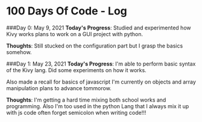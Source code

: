 # 100 Days Of Code - Log
<!--
### Day 0: February 30, 2016 (Example 1)
##### (delete me or comment me out)

**Today's Progress**: Fixed CSS, worked on canvas functionality for the app.

**Thoughts:** I really struggled with CSS, but, overall, I feel like I am slowly getting better at it. Canvas is still new for me, but I managed to figure out some basic functionality.

**Link to work:** [Calculator App](http://www.example.com)

### Day 0: February 30, 2016 (Example 2)
##### (delete me or comment me out)

**Today's Progress**: Fixed CSS, worked on canvas functionality for the app.

**Thoughts**: I really struggled with CSS, but, overall, I feel like I am slowly getting better at it. Canvas is still new for me, but I managed to figure out some basic functionality.

**Link(s) to work**: [Calculator App](http://www.example.com)


### Day 1: June 27, Monday

**Today's Progress**: I've gone through many exercises on FreeCodeCamp.

**Thoughts** I've recently started coding, and it's a great feeling when I finally solve an algorithm challenge after a lot of attempts and hours spent.

**Link(s) to work**
1. [Find the Longest Word in a String](https://www.freecodecamp.com/challenges/find-the-longest-word-in-a-string)
2. [Title Case a Sentence](https://www.freecodecamp.com/challenges/title-case-a-sentence)
-->

###Day 0: May 9, 2021 
**Today's Progress**: Studied and experimented how Kivy works plans to work on a GUI project with python.

 
**Thoughts**: Still stucked on the configuration part but I grasp the basics somehow.

###Day 1: May 23, 2021 
**Today's Progress**: I'm able to perform basic syntax of the Kivy lang. Did some experiments on how it works.

Also made a recall for basics of javascript I'm currently on objects and array manipulation plans to advance tommorow.


 
**Thoughts**: I'm getting a hard time mixing both school works and programming.
Also I'm too used in the python Lang that I always mix it up with js code often forget semicolon when writing code!!!

